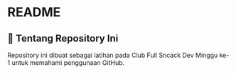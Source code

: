 # README

## 📌 Tentang Repository Ini

Repository ini dibuat sebagai latihan pada Club Full Sncack Dev Minggu ke-1 untuk memahami penggunaan GitHub.
